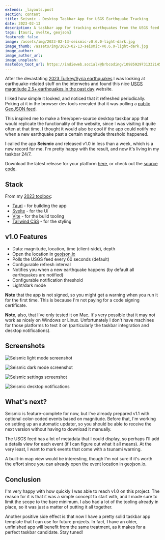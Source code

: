 ```yaml
---
extends: _layouts.post
section: content
title: Seismic - Desktop Taskbar App for USGS Earthquake Tracking
date: 2023-02-13
description: A taskbar app for tracking earthquakes from the USGS feed.
tags: [tauri, svelte, geojson]
featured: false
image: /assets/img/2023-02-13-seismic-v0.6.0-light-dark.jpg
image_thumb: /assets/img/2023-02-13-seismic-v0.6.0-light-dark.jpg
image_author:
image_author_url:
image_unsplash:
mastodon_toot_url: https://indieweb.social/@brbcoding/109859297313321456
---
```


After the devastating [2023 Turkey/Syria earthquakes](https://en.wikipedia.org/wiki/2023_Turkey%E2%80%93Syria_earthquake) I was looking at earthquake-related stuff on the interwebs and found this nice [USGS magnitude 2.5+ earthquakes in the past day](https://earthquake.usgs.gov/earthquakes/map/?extent=-89.76681,-400.78125&extent=89.76681,210.23438&map=false) website. 

I liked how simple it looked, and noticed that it refreshed periodically. Poking at it in the browser dev tools revealed that it was polling a [public GeoJSON feed](https://earthquake.usgs.gov/earthquakes/feed/v1.0/summary/2.5_day.geojson).

This inspired me to make a free/open-source desktop taskbar app that would replicate the functionality of the website, since I was visiting it quite often at that time. I thought it would also be cool if the app could notify me when a new earthquake past a certain magnitude threshold happened.

I called the app **Seismic** and released v1.0 in less than a week, which is a new record for me. I'm pretty happy with the result, and now it's living in my taskbar 24/7.

Download the latest release for your platform [here](https://github.com/breadthe/seismic/releases), or check out the [source code](https://github.com/breadthe/seismic).

## Stack

From my [2023 toolbox](/blog/2023-programming-stack/):

* [Tauri](https://tauri.app/) - for building the app
* [Svelte](https://svelte.dev/) - for the UI
* [Vite](https://vitejs.dev/) - for the build tooling
* [Tailwind CSS](https://tailwindcss.com/) - for the styling

## v1.0 Features

* Data: magnitude, location, time (client-side), depth
* Open the location in [geojson.io](https://geojson.io/#map=2/0/20)
* Polls the USGS feed every 60 seconds (default)
* Configurable refresh interval
* Notifies you when a new earthquake happens (by default all earthquakes are notified)
* Configurable notification threshold
* Light/dark mode

**Note** that the app is not signed, so you might get a warning when you run it for the first time. This is because I'm not paying for a code signing certificate.

**Note**, also, that I've only tested it on Mac. It's very possible that it may not work as nicely on Windows or Linux. Unfortunately I don't have machines for those platforms to test it on (particularly the taskbar integration and desktop notifications).

## Screenshots

![Seismic light mode screenshot](/assets/img/2023-02-13-seismic-v0.6.0-light.jpg)

![Seismic dark mode screenshot](/assets/img/2023-02-13-seismic-v0.6.0-dark.jpg)

![Seismic settings screenshot](/assets/img/2023-02-13-seismic-v0.6.0-settings.jpg)

![Seismic desktop notifications](/assets/img/2023-02-13-seismic-v0.5.0-notifications.jpg)

## What's next?

Seismic is feature-complete for now, but I've already prepared v1.1 with optional color-coded events based on magnitude. Before that, I'm working on setting up an automatic updater, so you should be able to receive the next version without having to download it manually.

The USGS feed has a lot of metadata that I could display, so perhaps I'll add a details view for each event (if I can figure out what it all means). At the very least, I want to mark events that come with a tsunami warning.

A built-in map view would be interesting, though I'm not sure if it's worth the effort since you can already open the event location in geojson.io.

## Conclusion

I'm very happy with how quickly I was able to reach v1.0 on this project. The reason for it is that it was a simple concept to start with, and I made sure to limit the scope to the bare minimum. I also had a lot of the tooling already in place, so it was just a matter of putting it all together.

Another positive side effect is that now I have a pretty solid taskbar app template that I can use for future projects. In fact, I have an older, unfinished app will benefit from the same treatment, as it makes for a perfect taskbar candidate. Stay tuned!